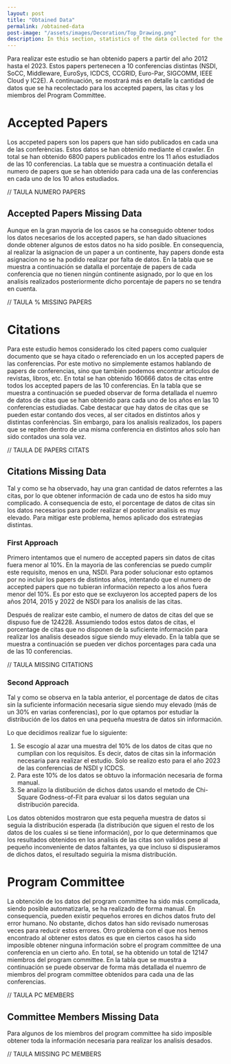 ```yaml
---
layout: post
title: "Obtained Data"
permalink: /obtained-data
post-image: "/assets/images/Decoration/Top_Drawing.png"
description: In this section, statistics of the data collected for the study will be shown.
---
```


Para realizar este estudio se han obtenido papers a partir del año 2012 hasta el 2023. Estos papers pertenecen a 10 conferencias distintas (NSDI, SoCC, Middleware, EuroSys, ICDCS, CCGRID, Euro-Par, SIGCOMM, IEEE Cloud y IC2E). A continuación, se mostrará más en detalle la cantidad de datos que se ha recolectado para los accepted papers, las citas y los miembros del Program Committee.

# Accepted Papers

Los accpeted papers son los papers que han sido publicados en cada una de las conferèncias. Estos datos se han obtenido mediante el crawler. En total se han obtenido 6800 papers publicados entre los 11 años estudiados de las 10 conferencias. La tabla que se muestra a continuación detalla el numero de papers que se han obtenido para cada una de las conferencias en cada uno de los 10 años estudiados.

// TAULA NUMERO PAPERS

## Accepted Papers Missing Data

Aunque en la gran mayoria de los casos se ha conseguido obtener todos los datos necesarios de los accepted papers, se han dado situaciones donde obtener algunos de estos datos no ha sido posible. En consequencia, al realizar la asignacion de un paper a un continente, hay papers donde esta asignacion no se ha podido realizar por falta de datos. En la tabla que se muestra a continuación se datalla el porcentaje de papers de cada conferencia que no tienen ningún continente asignado, por lo que en los analisis realizados posteriormente dicho porcentaje de papers no se tendra en cuenta.

// TAULA % MISSING PAPERS

# Citations

Para este estudio hemos considerado los cited papers como cualquier documento que se haya citado o referenciado en un los accepted papers de las conferencias. Por este motivo no simplemente estamos hablando de papers de conferencias, sino que también podemos encontrar articulos de revistas, libros, etc.
En total se han obtenido 160666 datos de citas entre todos los accepted papers de las 10 conferencias. En la tabla que se muestra a continuación se pueded observar de forma detallada el nuemro de datos de citas que se han obtenido para cada uno de los años en las 10 conferencias estudiadas. Cabe destacar que hay datos de citas que se pueden estar contando dos veces, al ser citados en distintos años y distintas conferèncias. Sin embargo, para los analisis realizados, los papers que se repiten dentro de una misma conferencia en distintos años solo han sido contados una sola vez.

// TAULA DE PAPERS CITATS

## Citations Missing Data

Tal y como se ha observado, hay una gran cantidad de datos referntes a las citas, por lo que obtener información de cada uno de estos ha sido muy complicado. A consequencia de esto, el porcentage de datos de citas sin los datos necesarios para poder realizar el posterior analisis es muy elevado.
Para mitigar este problema, hemos aplicado dos estrategias distintas.

### First Approach

Primero intentamos que el numero de accepted papers sin datos de citas fuera menor al 10%. En la mayoria de las conferencias se puedo cumplir este requisito, menos en una, NSDI. Para poder solucionar esto optamos por no incluir los papers de distintos años, intentando que el numero de accepted papers que no tubieran información repecto a los años  fuera menor del 10%.
Es por esto que se excluyeron los accepted papers de los años 2014, 2015 y 2022 de NSDI para los analisis de las citas.

Después de realizar este cambio, el numero de datos de citas del que se dispuso fue de 124228. Assumiendo todos estos datos de citas, el porcentage de citas que no disponen de la suficiente información para realizar los analisis deseados sigue siendo muy elevado. En la tabla que se muestra a continuación se pueden ver dichos porcentages para cada una de las 10 conferencias.

// TAULA MISSING CITATIONS

### Second Approach

Tal y como se observa en la tabla anterior, el porcentage de datos de citas sin la suficiente información necesaria sigue siendo muy elevado (más de un 30% en varias conferencias), por lo que optamos por estudiar la distribución de los datos en una pequeña muestra de datos sin información.

Lo que decidimos realizar fue lo siguiente:

1. Se escogio al azar una muestra del 10% de los datos de citas que no cumplian con los requisitos. Es decir, datos de citas sin la información necesaria para realizar el estudio. Solo se realizo esto para el año 2023 de las conferencias de NSDI y ICDCS.
2. Para este 10% de los datos se obtuvo la información necesaria de forma manual.
3. Se analizo la distibución de dichos datos usando el metodo de Chi-Square Godness-of-Fit para evaluar si los datos seguian una distribución parecida.

Los datos obtenidos mostraron que esta pequeña muestra de datos si seguia la distribución esperada (la distribución que siguen el resto de los datos de los cuales si se tiene información), por lo que determinamos que los resultados obtenidos en los analisis de las citas son validos pese al pequeño inconveniente de datos faltantes, ya que incluso si dispusieramos de dichos datos, el resultado seguiria la misma distribución.

# Program Committee

La obtención de los datos del program committee ha sido más complicada, siendo posible automatizarla, se ha realizado de forma manual. En consequencia, pueden existir pequeños errores en dichos datos fruto del error humano. No obstante, dichos datos han sido revisado numerosas veces para reducir estos errores.
Otro problema con el que nos hemos encontrado al obtener estos datos es que en ciertos casos ha sido imposible obtener ninguna información sobre el program committee de una conferencia en un cierto año.
En total, se ha obtenido un total de 12147 miembros del program committee. En la tabla que se muestra a continuación se puede observar de forma más detallada el nuemro de miembros del program committee obtenidos para cada una de las conferencias.

// TAULA PC MEMBERS

## Committee Members Missing Data

Para algunos de los miembros del program committee ha sido imposible obtener toda la información necesaria para realizar los analisis desados. 

// TAULA MISSING PC MEMBERS